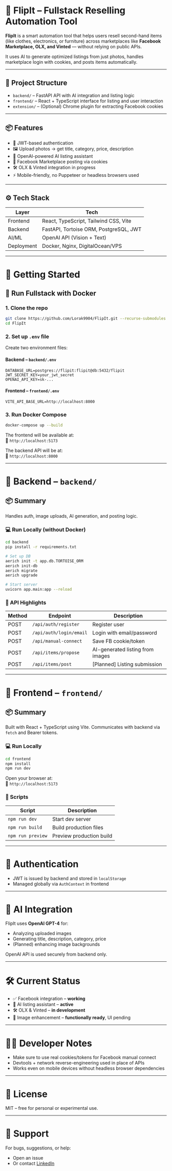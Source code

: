 # 🔁 FlipIt – Fullstack Reselling Automation Tool

**FlipIt** is a smart automation tool that helps users resell second-hand items (like clothes, electronics, or furniture) across marketplaces like **Facebook Marketplace, OLX, and Vinted** — without relying on public APIs.

It uses AI to generate optimized listings from just photos, handles marketplace login with cookies, and posts items automatically.

---

## 🧭 Project Structure

- `backend/` – FastAPI API with AI integration and listing logic
- `frontend/` – React + TypeScript interface for listing and user interaction
- `extension/` – (Optional) Chrome plugin for extracting Facebook cookies

---

## 📦 Features

- 🔐 JWT-based authentication
- 🖼️ Upload photos → get title, category, price, description
- 🤖 OpenAI-powered AI listing assistant
- 🛒 Facebook Marketplace posting via cookies
- 🛠️ OLX & Vinted integration in progress
- ⚡ Mobile-friendly, no Puppeteer or headless browsers used

---

## ⚙️ Tech Stack

| Layer       | Tech                                     |
|-------------|------------------------------------------|
| Frontend    | React, TypeScript, Tailwind CSS, Vite    |
| Backend     | FastAPI, Tortoise ORM, PostgreSQL, JWT   |
| AI/ML       | OpenAI API (Vision + Text)               |
| Deployment  | Docker, Nginx, DigitalOcean/VPS          |

---

# 🚀 Getting Started

## 🐳 Run Fullstack with Docker

### 1. Clone the repo
```bash
git clone https://github.com/Lorak9904/FlipIt.git --recurse-submodules
cd FlipIt
```

### 2. Set up `.env` file
Create two environment files:

#### Backend – `backend/.env`
```env
DATABASE_URL=postgres://flipit:flipit@db:5432/flipit
JWT_SECRET_KEY=your_jwt_secret
OPENAI_API_KEY=sk-...
```

#### Frontend – `frontend/.env`
```env
VITE_API_BASE_URL=http://localhost:8000
```

### 3. Run Docker Compose
```bash
docker-compose up --build
```

The frontend will be available at:  
📍 `http://localhost:5173`

The backend API will be at:  
📍 `http://localhost:8000`

---

# 📂 Backend – `backend/`

## 📦 Summary

Handles auth, image uploads, AI generation, and posting logic.

### 💻 Run Locally (without Docker)

```bash
cd backend
pip install -r requirements.txt

# Set up DB
aerich init -t app.db.TORTOISE_ORM
aerich init-db
aerich migrate
aerich upgrade

# Start server
uvicorn app.main:app --reload
```

### 🔐 API Highlights

| Method | Endpoint                  | Description                         |
|--------|---------------------------|-------------------------------------|
| POST   | `/api/auth/register`      | Register user                       |
| POST   | `/api/auth/login/email`   | Login with email/password           |
| POST   | `/api/manual-connect`     | Save FB cookie/token                |
| POST   | `/api/items/propose`      | AI-generated listing from images    |
| POST   | `/api/items/post`         | [Planned] Listing submission        |

---

# 🎨 Frontend – `frontend/`

## 📦 Summary

Built with React + TypeScript using Vite. Communicates with backend via `fetch` and Bearer tokens.

### 💻 Run Locally

```bash
cd frontend
npm install
npm run dev
```

Open your browser at:  
📍 `http://localhost:5173`

### 🔧 Scripts

| Script            | Description                     |
|-------------------|---------------------------------|
| `npm run dev`     | Start dev server                |
| `npm run build`   | Build production files          |
| `npm run preview` | Preview production build        |

---

# 🔐 Authentication

- JWT is issued by backend and stored in `localStorage`
- Managed globally via `AuthContext` in frontend

---

# 🤖 AI Integration

FlipIt uses **OpenAI GPT-4** for:
- Analyzing uploaded images
- Generating title, description, category, price
- (Planned) enhancing image backgrounds

OpenAI API is used securely from backend only.

---

# 🛠️ Current Status

- ✅ Facebook integration – **working**
- 🧠 AI listing assistant – **active**
- 🛠️ OLX & Vinted – **in development**
- 🧪 Image enhancement – **functionally ready**, UI pending

---

# 🧑‍💻 Developer Notes

- Make sure to use real cookies/tokens for Facebook manual connect
- Devtools + network reverse-engineering used in place of APIs
- Works even on mobile devices without headless browser dependencies

---

# 📄 License

MIT – free for personal or experimental use.

---

# 🙋 Support

For bugs, suggestions, or help:  
- Open an issue  
- Or contact [LinkedIn](https://www.linkedin.com/in/karol-obrebski/)
